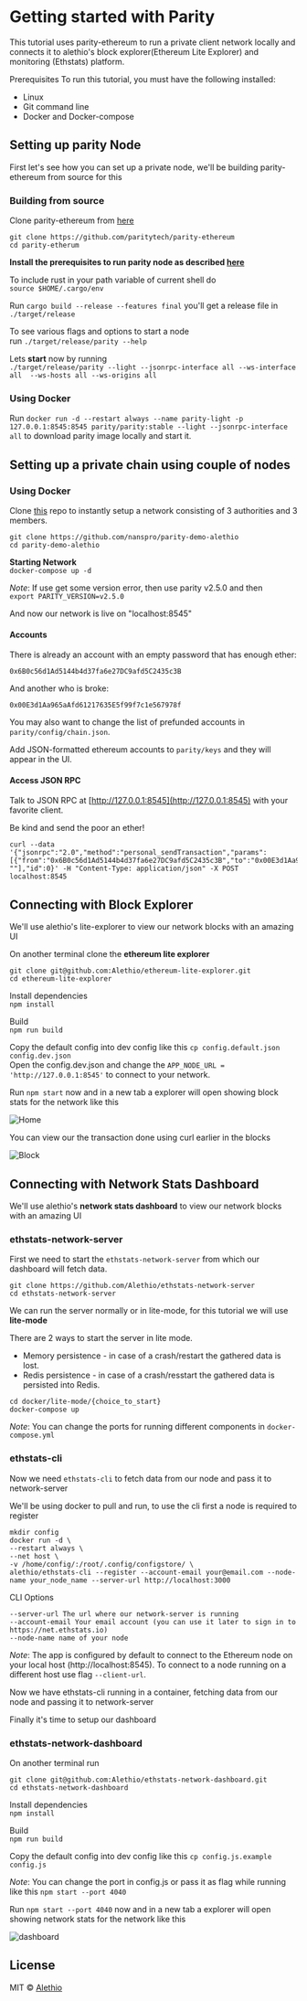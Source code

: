# Getting started with Parity

This tutorial uses parity-ethereum to run a private client network locally and connects it to alethio's block explorer(Ethereum Lite Explorer) and monitoring (Ethstats) platform.

Prerequisites
To run this tutorial, you must have the following installed:

- Linux
- Git command line
- Docker and Docker-compose

## Setting up parity Node
First let's see how you can set up a private node, we'll be building parity-ethereum from source for this

### Building from source

Clone parity-ethereum from [here](https://github.com/paritytech/parity-ethereum)
```
git clone https://github.com/paritytech/parity-ethereum
cd parity-etherum
```
**Install the prerequisites to run parity node as described [here](https://github.com/paritytech/parity-ethereum#build-dependencies)**

To include rust in your path variable of current shell do <br/>
`source $HOME/.cargo/env`

Run `cargo build --release --features final` you'll get a release file in `./target/release`

To see various flags and options to start a node <br/> 
run `./target/release/parity --help`

Lets **start** now by running<br/> 
`./target/release/parity --light --jsonrpc-interface all --ws-interface all  --ws-hosts all --ws-origins all`

### Using Docker 
Run `docker run -d --restart always --name parity-light -p 127.0.0.1:8545:8545 parity/parity:stable --light --jsonrpc-interface all` to download parity image locally and start it.


## Setting up a private chain using couple of nodes

### Using Docker
Clone [this](https://github.com/nanspro/parity-demo-alethio) repo to instantly setup a network consisting of 3 authorities and 3 members.
```
git clone https://github.com/nanspro/parity-demo-alethio
cd parity-demo-alethio
```

**Starting Network** <br/>
`docker-compose up -d`

_Note_: If use get some version error, then use parity v2.5.0 and then<br/>
`export PARITY_VERSION=v2.5.0`

And now our network is live on "localhost:8545"

#### Accounts
There is already an account with an empty password that has enough ether:

```
0x6B0c56d1Ad5144b4d37fa6e27DC9afd5C2435c3B
```

And another who is broke:
```
0x00E3d1Aa965aAfd61217635E5f99f7c1e567978f
```

You may also want to change the list of prefunded accounts in `parity/config/chain.json`.

Add JSON-formatted ethereum accounts to `parity/keys` and they will appear in the UI.

#### Access JSON RPC 
Talk to JSON RPC at [http://127.0.0.1:8545](http://127.0.0.1:8545) with your favorite client.

Be kind and send the poor an ether!

```
curl --data '{"jsonrpc":"2.0","method":"personal_sendTransaction","params":[{"from":"0x6B0c56d1Ad5144b4d37fa6e27DC9afd5C2435c3B","to":"0x00E3d1Aa965aAfd61217635E5f99f7c1e567978f","value":"0xde0b6b3a7640000"}, ""],"id":0}' -H "Content-Type: application/json" -X POST localhost:8545
```

## Connecting with Block Explorer
We'll use alethio's lite-explorer to view our network blocks with an amazing UI

On another terminal clone the **ethereum lite explorer**
```
git clone git@github.com:Alethio/ethereum-lite-explorer.git
cd ethereum-lite-explorer
```

Install dependencies<br/>
`npm install`

Build<br/>
`npm run build`

Copy the default config into dev config like this `cp config.default.json config.dev.json`<br/>
Open the config.dev.json and change the `APP_NODE_URL = 'http://127.0.0.1:8545'` to connect to your network.

Run `npm start` now and in a new tab a explorer will open showing block stats for the network like this

![Home](./static/home.png)

You can view our the transaction done using curl earlier in the blocks

![Block](./static/block.png)


## Connecting with Network Stats Dashboard
We'll use alethio's **network stats dashboard** to view our network blocks with an amazing UI

### ethstats-network-server
First we need to start the `ethstats-network-server` from which our dashboard will fetch data.
```
git clone https://github.com/Alethio/ethstats-network-server
cd ethstats-network-server
```
We can run the server normally or in lite-mode, for this tutorial we will use **lite-mode**

There are 2 ways to start the server in lite mode.

- Memory persistence - in case of a crash/restart the gathered data is lost.
- Redis persistence - in case of a crash/resstart the gathered data is persisted into Redis.

```
cd docker/lite-mode/{choice_to_start}
docker-compose up
```

_Note_: You can change the ports for running different components in `docker-compose.yml`

### ethstats-cli
Now we need `ethstats-cli` to fetch data from our node and pass it to network-server

We'll be using docker to pull and run, to use the cli first a node is required to register
```
mkdir config
docker run -d \
--restart always \
--net host \
-v /home/config/:/root/.config/configstore/ \
alethio/ethstats-cli --register --account-email your@email.com --node-name your_node_name --server-url http://localhost:3000
```

CLI Options

```
--server-url The url where our network-server is running
--account-email Your email account (you can use it later to sign in to https://net.ethstats.io)
--node-name name of your node
```

_Note_: The app is configured by default to connect to the Ethereum node on your local host (http://localhost:8545). To connect to a node running on a different host use flag `--client-url`.

Now we have ethstats-cli running in a container, fetching data from our node and passing it to network-server 

Finally it's time to setup our dashboard

### ethstats-network-dashboard
On another terminal run
```
git clone git@github.com:Alethio/ethstats-network-dashboard.git
cd ethstats-network-dashboard
```
Install dependencies<br/>
`npm install`

Build<br/>
`npm run build`

Copy the default config into dev config like this `cp config.js.example config.js`

_Note_: You can change the port in config.js or pass it as flag while running like this `npm start --port 4040`

Run `npm start --port 4040` now and in a new tab a explorer will open showing network stats for the network like this

![dashboard](./static/dashboard.png)


## License

MIT &copy; [Alethio](https://aleth.io)



